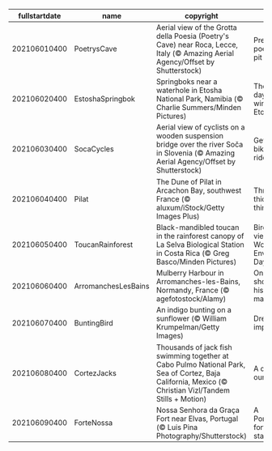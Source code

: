 |fullstartdate|name|copyright|title|image|
|--|--|--|--|--|
202106010400|PoetrysCave|Aerial view of the Grotta della Poesia (Poetry's Cave) near Roca, Lecce, Italy (© Amazing Aerial Agency/Offset by Shutterstock)|Pretty poetic for a pit|![](/en-CA/2021/06/202106010400PoetrysCave.jpg)|
202106020400|EstoshaSpringbok|Springboks near a waterhole in Etosha National Park, Namibia (© Charlie Summers/Minden Pictures)|The dry days of winter in Etosha|![](/en-CA/2021/06/202106020400EstoshaSpringbok.jpg)|
202106030400|SocaCycles|Aerial view of cyclists on a wooden suspension bridge over the river Soča in Slovenia (© Amazing Aerial Agency/Offset by Shutterstock)|Get on your bike and ride|![](/en-CA/2021/06/202106030400SocaCycles.jpg)|
202106040400|Pilat|The Dune of Pilat in Arcachon Bay, southwest France (© aluxum/iStock/Getty Images Plus)|Through thick and thin|![](/en-CA/2021/06/202106040400Pilat.jpg)|
202106050400|ToucanRainforest|Black-mandibled toucan in the rainforest canopy of La Selva Biological Station in Costa Rica (© Greg Basco/Minden Pictures)|Bird’s-eye view on World Environment Day|![](/en-CA/2021/06/202106050400ToucanRainforest.jpg)|
202106060400|ArromanchesLesBains|Mulberry Harbour in Arromanches-les-Bains, Normandy, France (© agefotostock/Alamy)|On this shore, history was made|![](/en-CA/2021/06/202106060400ArromanchesLesBains.jpg)|
202106070400|BuntingBird|An indigo bunting on a sunflower (© William Krumpelman/Getty Images)|Dressed to impress|![](/en-CA/2021/06/202106070400BuntingBird.jpg)|
202106080400|CortezJacks|Thousands of jack fish swimming together at Cabo Pulmo National Park, Sea of Cortez, Baja California, Mexico (© Christian Vizl/Tandem Stills + Motion)|A day for our oceans|![](/en-CA/2021/06/202106080400CortezJacks.jpg)|
202106090400|ForteNossa|Nossa Senhora da Graça Fort near Elvas, Portugal (© Luis Pina Photography/Shutterstock)|A Portuguese fort takes a star turn|![](/en-CA/2021/06/202106090400ForteNossa.jpg)|
